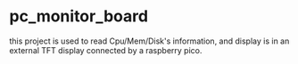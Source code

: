 # pc_monitor_board
this project is used to read Cpu/Mem/Disk's information, and display is in an external TFT display connected by a raspberry pico.
